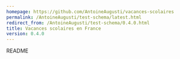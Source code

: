 ```yaml
---
homepage: https://github.com/AntoineAugusti/vacances-scolaires
permalink: /AntoineAugusti/test-schema/latest.html
redirect_from: /AntoineAugusti/test-schema/0.4.0.html
title: Vacances scolaires en France
version: 0.4.0
---
```


README